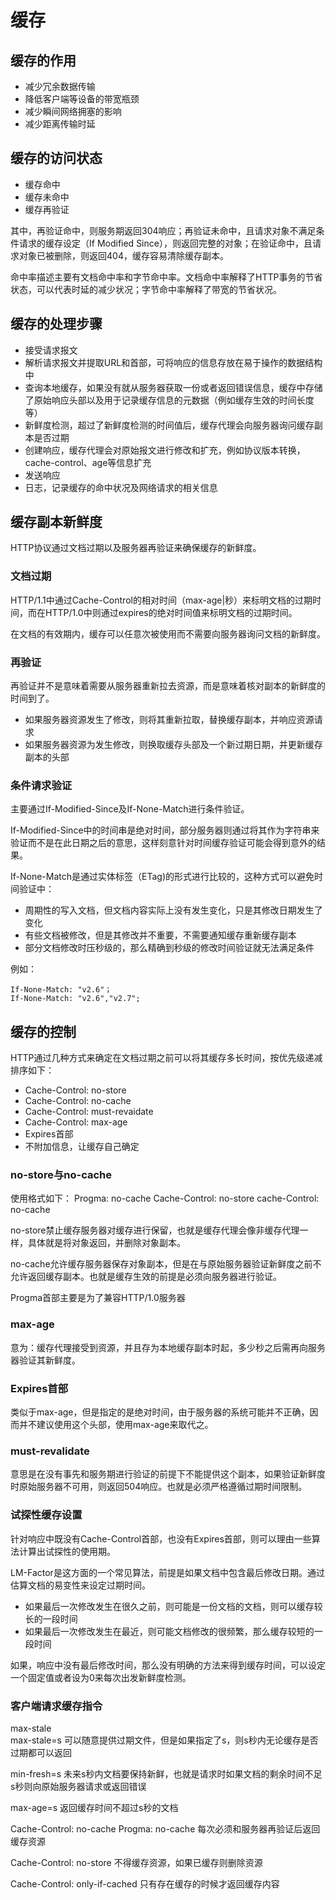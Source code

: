 # 缓存

## 缓存的作用

* 减少冗余数据传输
* 降低客户端等设备的带宽瓶颈
* 减少瞬间网络拥塞的影响
* 减少距离传输时延

## 缓存的访问状态

* 缓存命中
* 缓存未命中
* 缓存再验证

其中，再验证命中，则服务期返回304响应；再验证未命中，且请求对象不满足条件请求的缓存设定（If Modified Since），则返回完整的对象；在验证命中，且请求对象已被删除，则返回404，缓存容易清除缓存副本。

命中率描述主要有文档命中率和字节命中率。文档命中率解释了HTTP事务的节省状态，可以代表时延的减少状况；字节命中率解释了带宽的节省状况。

## 缓存的处理步骤

* 接受请求报文
* 解析请求报文并提取URL和首部，可将响应的信息存放在易于操作的数据结构中
* 查询本地缓存，如果没有就从服务器获取一份或者返回错误信息，缓存中存储了原始响应头部以及用于记录缓存信息的元数据（例如缓存生效的时间长度等）
* 新鲜度检测，超过了新鲜度检测的时间值后，缓存代理会向服务器询问缓存副本是否过期
* 创建响应，缓存代理会对原始报文进行修改和扩充，例如协议版本转换，cache-control、age等信息扩充
* 发送响应
* 日志，记录缓存的命中状况及网络请求的相关信息

## 缓存副本新鲜度

HTTP协议通过文档过期以及服务器再验证来确保缓存的新鲜度。

### 文档过期

HTTP/1.1中通过Cache-Control的相对时间（max-age|秒）来标明文档的过期时间，而在HTTP/1.0中则通过expires的绝对时间值来标明文档的过期时间。

在文档的有效期内，缓存可以任意次被使用而不需要向服务器询问文档的新鲜度。

### 再验证

再验证并不是意味着需要从服务器重新拉去资源，而是意味着核对副本的新鲜度的时间到了。

* 如果服务器资源发生了修改，则将其重新拉取，替换缓存副本，并响应资源请求
* 如果服务器资源为发生修改，则换取缓存头部及一个新过期日期，并更新缓存副本的头部

### 条件请求验证

主要通过If-Modified-Since及If-None-Match进行条件验证。

If-Modified-Since中的时间串是绝对时间，部分服务器则通过将其作为字符串来验证而不是在此日期之后的意思，这样刻意针对时间缓存验证可能会得到意外的结果。

If-None-Match是通过实体标签（ETag)的形式进行比较的，这种方式可以避免时间验证中：

* 周期性的写入文档，但文档内容实际上没有发生变化，只是其修改日期发生了变化
* 有些文档被修改，但是其修改并不重要，不需要通知缓存重新缓存副本
* 部分文档修改时压秒级的，那么精确到秒级的修改时间验证就无法满足条件

例如：
	
	If-None-Match: "v2.6"；
	If-None-Match: "v2.6","v2.7";

## 缓存的控制

HTTP通过几种方式来确定在文档过期之前可以将其缓存多长时间，按优先级递减排序如下：

* Cache-Control: no-store
* Cache-Control: no-cache
* Cache-Control: must-revaidate
* Cache-Control: max-age
* Expires首部
* 不附加信息，让缓存自己确定

### no-store与no-cache

使用格式如下：
	Progma: no-cache
	Cache-Control: no-store
	cache-Control: no-cache

no-store禁止缓存服务器对缓存进行保留，也就是缓存代理会像非缓存代理一样，具体就是将对象返回，并删除对象副本。

no-cache允许缓存服务器保存对象副本，但是在与原始服务器验证新鲜度之前不允许返回缓存副本。也就是缓存生效的前提是必须向服务器进行验证。

Progma首部主要是为了兼容HTTP/1.0服务器

### max-age

意为：缓存代理接受到资源，并且存为本地缓存副本时起，多少秒之后需再向服务器验证其新鲜度。

### Expires首部

类似于max-age，但是指定的是绝对时间，由于服务器的系统可能并不正确，因而并不建议使用这个头部，使用max-age来取代之。

### must-revalidate

意思是在没有事先和服务期进行验证的前提下不能提供这个副本，如果验证新鲜度时原始服务器不可用，则返回504响应。也就是必须严格遵循过期时间限制。

### 试探性缓存设置

针对响应中既没有Cache-Control首部，也没有Expires首部，则可以理由一些算法计算出试探性的使用期。

LM-Factor是这方面的一个常见算法，前提是如果文档中包含最后修改日期。通过估算文档的易变性来设定过期时间。

* 如果最后一次修改发生在很久之前，则可能是一份文档的文档，则可以缓存较长的一段时间
* 如果最后一次修改发生在最近，则可能文档修改的很频繁，那么缓存较短的一段时间

如果，响应中没有最后修改时间，那么没有明确的方法来得到缓存时间，可以设定一个固定值或者设为0来每次出发新鲜度检测。

### 客户端请求缓存指令

max-stale   
max-stale=s 	可以随意提供过期文件，但是如果指定了s，则s秒内无论缓存是否过期都可以返回

min-fresh=s 未来s秒内文档要保持新鲜，也就是请求时如果文档的剩余时间不足s秒则向原始服务器请求或返回错误

max-age=s 	返回缓存时间不超过s秒的文档

Cache-Control: no-cache
Progma: no-cache 		每次必须和服务器再验证后返回缓存资源

Cache-Control: no-store 不得缓存资源，如果已缓存则删除资源

Cache-Control: only-if-cached 只有存在缓存的时候才返回缓存内容




